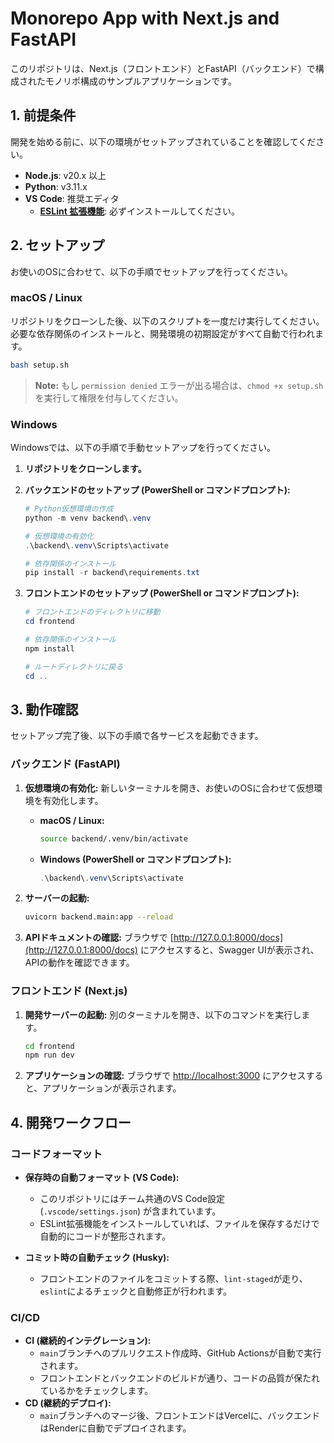 # Monorepo App with Next.js and FastAPI

このリポジトリは、Next.js（フロントエンド）とFastAPI（バックエンド）で構成されたモノリポ構成のサンプルアプリケーションです。

## 1. 前提条件

開発を始める前に、以下の環境がセットアップされていることを確認してください。

*   **Node.js**: v20.x 以上
*   **Python**: v3.11.x
*   **VS Code**: 推奨エディタ
    *   **[ESLint 拡張機能](https://marketplace.visualstudio.com/items?itemName=dbaeumer.vscode-eslint)**: 必ずインストールしてください。

## 2. セットアップ

お使いのOSに合わせて、以下の手順でセットアップを行ってください。

### macOS / Linux

リポジトリをクローンした後、以下のスクリプトを一度だけ実行してください。
必要な依存関係のインストールと、開発環境の初期設定がすべて自動で行われます。

```bash
bash setup.sh
```
> **Note:**
> もし `permission denied` エラーが出る場合は、`chmod +x setup.sh` を実行して権限を付与してください。

### Windows

Windowsでは、以下の手順で手動セットアップを行ってください。

1.  **リポジトリをクローンします。**

2.  **バックエンドのセットアップ (PowerShell or コマンドプロンプト):**
    ```powershell
    # Python仮想環境の作成
    python -m venv backend\.venv

    # 仮想環境の有効化
    .\backend\.venv\Scripts\activate

    # 依存関係のインストール
    pip install -r backend\requirements.txt
    ```

3.  **フロントエンドのセットアップ (PowerShell or コマンドプロンプト):**
    ```powershell
    # フロントエンドのディレクトリに移動
    cd frontend

    # 依存関係のインストール
    npm install

    # ルートディレクトリに戻る
    cd ..
    ```

## 3. 動作確認

セットアップ完了後、以下の手順で各サービスを起動できます。

### バックエンド (FastAPI)

1.  **仮想環境の有効化:**
    新しいターミナルを開き、お使いのOSに合わせて仮想環境を有効化します。

    *   **macOS / Linux:**
        ```bash
        source backend/.venv/bin/activate
        ```
    *   **Windows (PowerShell or コマンドプロンプト):**
        ```powershell
        .\backend\.venv\Scripts\activate
        ```

2.  **サーバーの起動:**
    ```bash
    uvicorn backend.main:app --reload
    ```

3.  **APIドキュメントの確認:**
    ブラウザで [http://127.0.0.1:8000/docs](http://127.0.0.1:8000/docs) にアクセスすると、Swagger UIが表示され、APIの動作を確認できます。

### フロントエンド (Next.js)

1.  **開発サーバーの起動:**
    別のターミナルを開き、以下のコマンドを実行します。
    ```bash
    cd frontend
    npm run dev
    ```

2.  **アプリケーションの確認:**
    ブラウザで [http://localhost:3000](http://localhost:3000) にアクセスすると、アプリケーションが表示されます。

## 4. 開発ワークフロー

### コードフォーマット

*   **保存時の自動フォーマット (VS Code):**
    *   このリポジトリにはチーム共通のVS Code設定 (`.vscode/settings.json`) が含まれています。
    *   ESLint拡張機能をインストールしていれば、ファイルを保存するだけで自動的にコードが整形されます。

*   **コミット時の自動チェック (Husky):**
    *   フロントエンドのファイルをコミットする際、`lint-staged`が走り、`eslint`によるチェックと自動修正が行われます。

### CI/CD

*   **CI (継続的インテグレーション):**
    *   `main`ブランチへのプルリクエスト作成時、GitHub Actionsが自動で実行されます。
    *   フロントエンドとバックエンドのビルドが通り、コードの品質が保たれているかをチェックします。
*   **CD (継続的デプロイ):**
    *   `main`ブランチへのマージ後、フロントエンドはVercelに、バックエンドはRenderに自動でデプロイされます。
